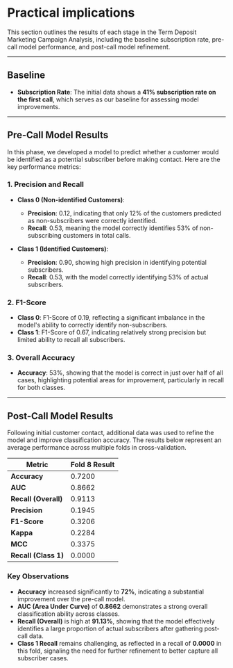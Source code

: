 # Practical implications

This section outlines the results of each stage in the Term Deposit Marketing Campaign Analysis, including the baseline subscription rate, pre-call model performance, and post-call model refinement.

---

## **Baseline**

- **Subscription Rate**: The initial data shows a **41% subscription rate on the first call**, which serves as our baseline for assessing model improvements.

---

## **Pre-Call Model Results**

In this phase, we developed a model to predict whether a customer would be identified as a potential subscriber before making contact. Here are the key performance metrics:

### **1. Precision and Recall**

- **Class 0 (Non-identified Customers)**:
    - **Precision**: 0.12, indicating that only 12% of the customers predicted as non-subscribers were correctly identified.
    - **Recall**: 0.53, meaning the model correctly identifies 53% of non-subscribing customers in total calls.

- **Class 1 (Identified Customers)**:
    - **Precision**: 0.90, showing high precision in identifying potential subscribers.
    - **Recall**: 0.53, with the model correctly identifying 53% of actual subscribers.

### **2. F1-Score**

- **Class 0**: F1-Score of 0.19, reflecting a significant imbalance in the model's ability to correctly identify non-subscribers.
- **Class 1**: F1-Score of 0.67, indicating relatively strong precision but limited ability to recall all subscribers.

### **3. Overall Accuracy**

- **Accuracy**: 53%, showing that the model is correct in just over half of all cases, highlighting potential areas for improvement, particularly in recall for both classes.

---

## **Post-Call Model Results**

Following initial customer contact, additional data was used to refine the model and improve classification accuracy. The results below represent an average performance across multiple folds in cross-validation.

| Metric                | Fold 8 Result |
|-----------------------|---------------|
| **Accuracy**          | 0.7200        |
| **AUC**               | 0.8662        |
| **Recall (Overall)**  | 0.9113        |
| **Precision**         | 0.1945        |
| **F1-Score**          | 0.3206        |
| **Kappa**             | 0.2284        |
| **MCC**               | 0.3375        |
| **Recall (Class 1)**  | 0.0000        |

### Key Observations

- **Accuracy** increased significantly to **72%**, indicating a substantial improvement over the pre-call model.
- **AUC (Area Under Curve)** of **0.8662** demonstrates a strong overall classification ability across classes.
- **Recall (Overall)** is high at **91.13%**, showing that the model effectively identifies a large proportion of actual subscribers after gathering post-call data.
- **Class 1 Recall** remains challenging, as reflected in a recall of **0.0000** in this fold, signaling the need for further refinement to better capture all subscriber cases.